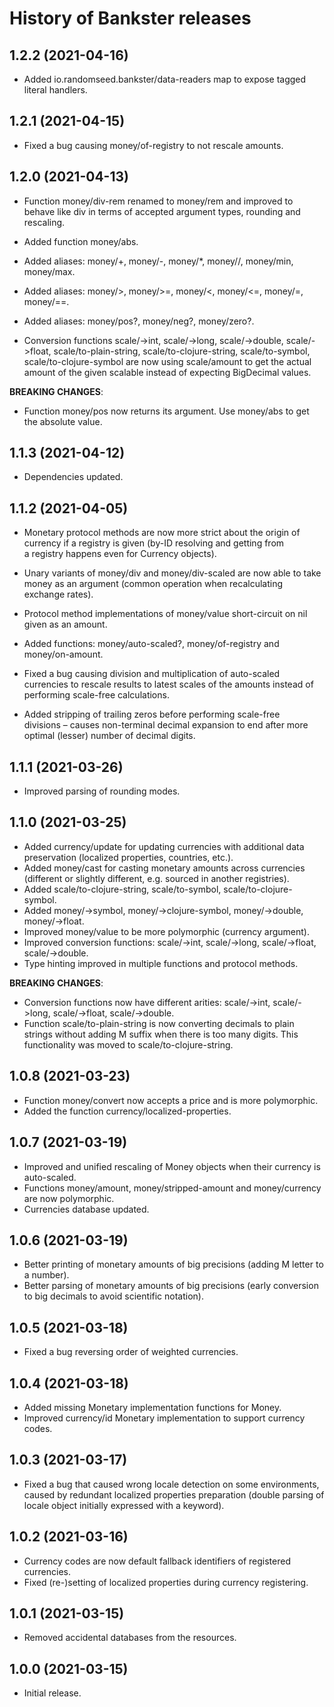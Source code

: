 # History of Bankster releases

## 1.2.2 (2021-04-16)

- Added io.randomseed.bankster/data-readers map to expose tagged literal handlers.

## 1.2.1 (2021-04-15)

- Fixed a bug causing money/of-registry to not rescale amounts.

##  1.2.0 (2021-04-13)

- Function money/div-rem renamed to money/rem and improved to behave like div in
  terms of accepted argument types, rounding and rescaling.

- Added function money/abs.

- Added aliases: money/+, money/-, money/*, money//, money/min, money/max.

- Added aliases: money/>, money/>=, money/<, money/<=, money/=, money/==.

- Added aliases: money/pos?, money/neg?, money/zero?.

- Conversion functions scale/->int, scale/->long, scale/->double, scale/->float,
  scale/to-plain-string, scale/to-clojure-string, scale/to-symbol,
  scale/to-clojure-symbol are now using scale/amount to get the actual amount of the
  given scalable instead of expecting BigDecimal values.

**BREAKING CHANGES**:

- Function money/pos now returns its argument. Use money/abs to get the absolute
  value.

## 1.1.3 (2021-04-12)

- Dependencies updated.

## 1.1.2 (2021-04-05)

- Monetary protocol methods are now more strict about the origin of currency
  if a registry is given (by-ID resolving and getting from a registry happens
  even for Currency objects).

- Unary variants of money/div and money/div-scaled are now able to take money as an
  argument (common operation when recalculating exchange rates).

- Protocol method implementations of money/value short-circuit on nil given as an
  amount.

- Added functions: money/auto-scaled?, money/of-registry and money/on-amount.

- Fixed a bug causing division and multiplication of auto-scaled currencies to
  rescale results to latest scales of the amounts instead of performing scale-free
  calculations.

- Added stripping of trailing zeros before performing scale-free divisions – causes
  non-terminal decimal expansion to end after more optimal (lesser) number of decimal
  digits.

## 1.1.1 (2021-03-26)

- Improved parsing of rounding modes.

## 1.1.0 (2021-03-25)

- Added currency/update for updating currencies with additional data preservation
  (localized properties, countries, etc.).
- Added money/cast for casting monetary amounts across currencies
  (different or slightly different, e.g. sourced in another registries).
- Added scale/to-clojure-string, scale/to-symbol, scale/to-clojure-symbol.
- Added money/->symbol, money/->clojure-symbol, money/->double, money/->float.
- Improved money/value to be more polymorphic (currency argument).
- Improved conversion functions: scale/->int, scale/->long, scale/->float, scale/->double.
- Type hinting improved in multiple functions and protocol methods.

**BREAKING CHANGES**:

- Conversion functions now have different arities:
  scale/->int, scale/->long, scale/->float, scale/->double.
- Function scale/to-plain-string is now converting decimals to plain strings
  without adding M suffix when there is too many digits. This functionality
  was moved to scale/to-clojure-string.

## 1.0.8 (2021-03-23)

- Function money/convert now accepts a price and is more polymorphic.
- Added the function currency/localized-properties.

## 1.0.7 (2021-03-19)

- Improved and unified rescaling of Money objects when their currency is auto-scaled.
- Functions money/amount, money/stripped-amount and money/currency are now polymorphic.
- Currencies database updated.

## 1.0.6 (2021-03-19)

- Better printing of monetary amounts of big precisions (adding M letter to a number).
- Better parsing of monetary amounts of big precisions (early conversion to big decimals to avoid scientific notation).

## 1.0.5 (2021-03-18)

- Fixed a bug reversing order of weighted currencies.

## 1.0.4 (2021-03-18)

- Added missing Monetary implementation functions for Money.
- Improved currency/id Monetary implementation to support currency codes.

## 1.0.3 (2021-03-17)

- Fixed a bug that caused wrong locale detection on some environments,
  caused by redundant localized properties preparation (double parsing
  of locale object initially expressed with a keyword).

## 1.0.2 (2021-03-16)

- Currency codes are now default fallback identifiers of registered currencies.
- Fixed (re-)setting of localized properties during currency registering.

## 1.0.1 (2021-03-15)

- Removed accidental databases from the resources.

## 1.0.0 (2021-03-15)

- Initial release.

